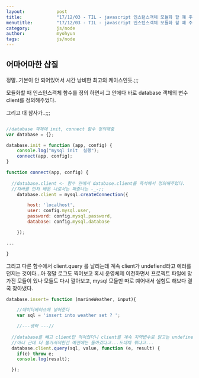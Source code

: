 ```yaml
---
layout:            post
title:             "17/12/03 - TIL - javascript 인스턴스객체 모듈화 할 떄 주의점"
menutitle:         "17/12/03 - TIL - javascript 인스턴스객체 모듈화 할 떄 주의점"
category:          js/node
author:            myohyun
tags:              js/node
---
```


## 어마어마한 삽질

정말..기본이 안 되어있어서 시간 낭비한 최고의 케이스인듯.;;;

모듈화할 때 인스턴스객체 함수를 정의 하면서 그 안에다 바로  database 객체의 변수 client를 정의해주었다. 

그리고 대 참사가..;;;

```javascript

//database 객체에 init, connect 함수 정의해줌
var database = {};

database.init = function (app, config) {
    console.log("mysql init  실행");
    connect(app, config);
}

function connect(app, config) {
  
  //database.client <- 함수 안에서 database.client를 즉석에서 정의해주었다.
  //자바를 먼저 배운 나로서는 짜증나는 -_-;;
    database.client = mysql.createConnection({

        host: 'localhost',
        user: config.mysql.user,
        password: config.mysql.password,
        database: config.mysql.database

    });

...

}
```



그리고 다른 함수에서 client.query 를 날리는데 계속 client가 undefiend라고 에러를 던지는 것이다...아 정말 로그도 찍어보고  혹시 운영체제 이전하면서 프로젝트 파일에 망가진 모듈이 있나 모듈도 다시 깔아보고, mysql 모듈만 따로 뗴어내서 실험도 해보다 결국 찾아냈다.

```javascript
database.insert= function (marineWeather, input){

    //데이터베이스에 넣어준다
    var sql = 'insert into weather set ? ';

	//---생략 ---//
  
  //database를 뺴고 client만 적어줬더니 client를 계속 지역변수로 읽고는 undefined라 뱉어냈던..-_-;;;
  //아니 근데 더 불가사의한건 예전에는 돌아갔다고...도대체 뭐냐고...
  database.client.query(sql, value, function (e, result) {
    if(e) throw e;
    console.log(result);

  });
```
